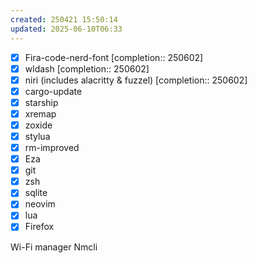 ```yaml
---
created: 250421 15:50:14
updated: 2025-06-10T06:33
---
```

- [x] Fira-code-nerd-font [completion:: 250602]
- [x] wldash [completion:: 250602]
- [x] niri (includes alacritty & fuzzel) [completion:: 250602]
- [x] cargo-update
- [x] starship
- [x] xremap
- [x] zoxide 
- [x] stylua 
- [x] rm-improved 
- [x] Eza 
- [x] git
- [x] zsh
- [x] sqlite 
- [x] neovim 
- [x] lua 
- [x] Firefox

Wi-Fi manager
Nmcli